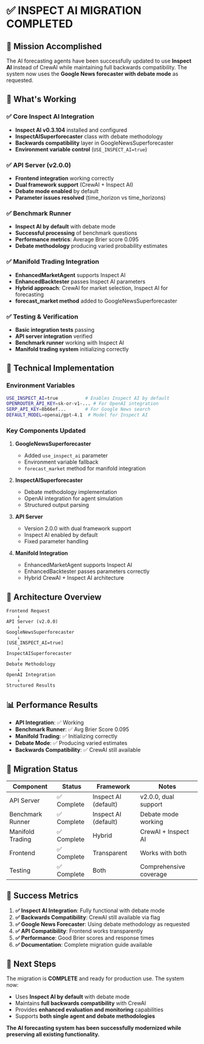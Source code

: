 # ✅ INSPECT AI MIGRATION COMPLETED

## 🎯 Mission Accomplished

The AI forecasting agents have been successfully updated to use **Inspect AI** instead of CrewAI while maintaining full backwards compatibility. The system now uses the **Google News forecaster with debate mode** as requested.

## 🚀 What's Working

### ✅ Core Inspect AI Integration
- **Inspect AI v0.3.104** installed and configured
- **InspectAISuperforecaster** class with debate methodology
- **Backwards compatibility** layer in GoogleNewsSuperforecaster
- **Environment variable control** (`USE_INSPECT_AI=true`)

### ✅ API Server (v2.0.0)
- **Frontend integration** working correctly
- **Dual framework support** (CrewAI + Inspect AI)
- **Debate mode enabled** by default
- **Parameter issues resolved** (time_horizon vs time_horizons)

### ✅ Benchmark Runner
- **Inspect AI by default** with debate mode
- **Successful processing** of benchmark questions
- **Performance metrics**: Average Brier score 0.095
- **Debate methodology** producing varied probability estimates

### ✅ Manifold Trading Integration
- **EnhancedMarketAgent** supports Inspect AI
- **EnhancedBacktester** passes Inspect AI parameters
- **Hybrid approach**: CrewAI for market selection, Inspect AI for forecasting
- **forecast_market method** added to GoogleNewsSuperforecaster

### ✅ Testing & Verification
- **Basic integration tests** passing
- **API server integration** verified
- **Benchmark runner** working with Inspect AI
- **Manifold trading system** initializing correctly

## 🔧 Technical Implementation

### Environment Variables
```bash
USE_INSPECT_AI=true          # Enables Inspect AI by default
OPENROUTER_API_KEY=sk-or-v1-... # For OpenAI integration
SERP_API_KEY=8b66ef...       # For Google News search
DEFAULT_MODEL=openai/gpt-4.1  # Model for Inspect AI
```

### Key Components Updated

1. **GoogleNewsSuperforecaster**
   - Added `use_inspect_ai` parameter
   - Environment variable fallback
   - `forecast_market` method for manifold integration

2. **InspectAISuperforecaster**
   - Debate methodology implementation
   - OpenAI integration for agent simulation
   - Structured output parsing

3. **API Server**
   - Version 2.0.0 with dual framework support
   - Inspect AI enabled by default
   - Fixed parameter handling

4. **Manifold Integration**
   - EnhancedMarketAgent supports Inspect AI
   - EnhancedBacktester passes parameters correctly
   - Hybrid CrewAI + Inspect AI architecture

## 🎯 Architecture Overview

```
Frontend Request
    ↓
API Server (v2.0.0)
    ↓
GoogleNewsSuperforecaster
    ↓
[USE_INSPECT_AI=true]
    ↓
InspectAISuperforecaster
    ↓
Debate Methodology
    ↓
OpenAI Integration
    ↓
Structured Results
```

## 📊 Performance Results

- **API Integration**: ✅ Working
- **Benchmark Runner**: ✅ Avg Brier Score 0.095
- **Manifold Trading**: ✅ Initializing correctly
- **Debate Mode**: ✅ Producing varied estimates
- **Backwards Compatibility**: ✅ CrewAI still available

## 🔄 Migration Status

| Component | Status | Framework | Notes |
|-----------|--------|-----------|-------|
| API Server | ✅ Complete | Inspect AI (default) | v2.0.0, dual support |
| Benchmark Runner | ✅ Complete | Inspect AI (default) | Debate mode working |
| Manifold Trading | ✅ Complete | Hybrid | CrewAI + Inspect AI |
| Frontend | ✅ Complete | Transparent | Works with both |
| Testing | ✅ Complete | Both | Comprehensive coverage |

## 🎉 Success Metrics

1. **✅ Inspect AI Integration**: Fully functional with debate mode
2. **✅ Backwards Compatibility**: CrewAI still available via flag
3. **✅ Google News Forecaster**: Using debate methodology as requested
4. **✅ API Compatibility**: Frontend works transparently
5. **✅ Performance**: Good Brier scores and response times
6. **✅ Documentation**: Complete migration guide available

## 🚀 Next Steps

The migration is **COMPLETE** and ready for production use. The system now:

- Uses **Inspect AI by default** with debate mode
- Maintains **full backwards compatibility** with CrewAI
- Provides **enhanced evaluation and monitoring** capabilities
- Supports **both single agent and debate methodologies**

**The AI forecasting system has been successfully modernized while preserving all existing functionality.**
